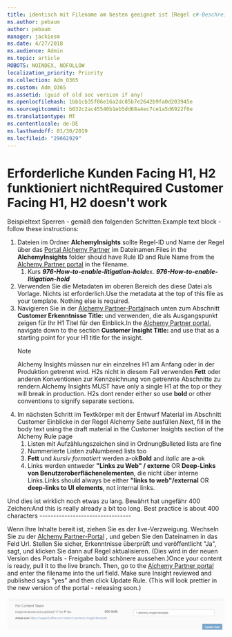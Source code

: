 ```yaml
---
title: identisch mit Filename am besten geeignet ist [Regel c#-Beschreibung]
ms.author: pebaum
author: pebaum
manager: jackiesm
ms.date: 4/27/2018
ms.audience: Admin
ms.topic: article
ROBOTS: NOINDEX, NOFOLLOW
localization_priority: Priority
ms.collection: Adm_O365
ms.custom: Adm_O365
ms.assetid: (guid of old soc version if any)
ms.openlocfilehash: 1bb1cb35f06e16a2dc85b7e2642b9fa0d203945e
ms.sourcegitcommit: b032c2ac45540b1eb5dd68a4ec7ce1a5d6922f0e
ms.translationtype: MT
ms.contentlocale: de-DE
ms.lasthandoff: 01/30/2019
ms.locfileid: "29662929"
---
```

# <a name="required-customer-facing-h1-h2-doesnt-work"></a><span data-ttu-id="4a77d-102">Erforderliche Kunden Facing H1, H2 funktioniert nicht</span><span class="sxs-lookup"><span data-stu-id="4a77d-102">Required Customer Facing H1, H2 doesn't work</span></span>
<span data-ttu-id="4a77d-103">Beispieltext Sperren - gemäß den folgenden Schritten:</span><span class="sxs-lookup"><span data-stu-id="4a77d-103">Example text block - follow these instructions:</span></span>

1. <span data-ttu-id="4a77d-104">Dateien im Ordner **AlchemyInsights** sollte Regel-ID und Name der Regel über das [Portal Alchemy Partner](https://alchemyportal.azurewebsites.net) im Dateinamen.</span><span class="sxs-lookup"><span data-stu-id="4a77d-104">Files in the **AlchemyInsights** folder should have Rule ID and Rule Name from the [Alchemy Partner portal](https://alchemyportal.azurewebsites.net) in the filename.</span></span>
    1. <span data-ttu-id="4a77d-p101">Kurs ***976-How-to-enable-litigation-hold***</span><span class="sxs-lookup"><span data-stu-id="4a77d-p101">ex. ***976-How-to-enable-litigation-hold***</span></span>
1. <span data-ttu-id="4a77d-p102">Verwenden Sie die Metadaten im oberen Bereich des diese Datei als Vorlage. Nichts ist erforderlich.</span><span class="sxs-lookup"><span data-stu-id="4a77d-p102">Use the metadata at the top of this file as your template. Nothing else is required.</span></span>
1. <span data-ttu-id="4a77d-109">Navigieren Sie in der [Alchemy Partner-Portal](https://alchemyportal.azurewebsites.net)nach unten zum Abschnitt **Customer Erkenntnisse Title:** und verwenden, die als Ausgangspunkt zeigen für Ihr H1 Titel für den Einblick.</span><span class="sxs-lookup"><span data-stu-id="4a77d-109">In the [Alchemy Partner portal](https://alchemyportal.azurewebsites.net), navigate down to the section **Customer Insight Title:** and use that as a starting point for your H1 title for the insight.</span></span> 
    > [!NOTE]
    > <span data-ttu-id="4a77d-p103">Alchemy Insights müssen nur ein einzelnes H1 am Anfang oder in der Produktion getrennt wird. H2s nicht in diesem Fall verwenden **Fett** oder anderen Konventionen zur Kennzeichnung von getrennte Abschnitte zu rendern.</span><span class="sxs-lookup"><span data-stu-id="4a77d-p103">Alchemy Insights MUST have only a single H1 at the top or they will break in production. H2s dont render either so use **bold** or other conventions to signify separate sections.</span></span>
1. <span data-ttu-id="4a77d-112">Im nächsten Schritt im Textkörper mit der Entwurf Material im Abschnitt Customer Einblicke in der Regel Alchemy Seite ausfüllen.</span><span class="sxs-lookup"><span data-stu-id="4a77d-112">Next, fill in the body text using the draft material in the Customer Insights section of the Alchemy Rule page</span></span>
    1. <span data-ttu-id="4a77d-113">Listen mit Aufzählungszeichen sind in Ordnung</span><span class="sxs-lookup"><span data-stu-id="4a77d-113">Bulleted lists are fine</span></span>
    1. <span data-ttu-id="4a77d-114">Nummerierte Listen zu</span><span class="sxs-lookup"><span data-stu-id="4a77d-114">Numbered lists too</span></span>
    1. <span data-ttu-id="4a77d-115">**Fett** und *kursiv formatiert* werden a-ok</span><span class="sxs-lookup"><span data-stu-id="4a77d-115">**Bold** and *italic* are a-ok</span></span>
    1. <span data-ttu-id="4a77d-116">Links werden entweder **"Links zu Web" / externe** OR **Deep-Links von Benutzeroberflächenelementen**, die nicht über interne Links.</span><span class="sxs-lookup"><span data-stu-id="4a77d-116">Links should always be either **"links to web"/external** OR **deep-links to UI elements**, not internal links.</span></span>

<span data-ttu-id="4a77d-p104">Und dies ist wirklich noch etwas zu lang. Bewährt hat ungefähr 400 Zeichen:</span><span class="sxs-lookup"><span data-stu-id="4a77d-p104">And this is really already a bit too long. Best practice is about 400 characters ---------------------------------</span></span>

<span data-ttu-id="4a77d-p105">Wenn Ihre Inhalte bereit ist, ziehen Sie es der live-Verzweigung. Wechseln Sie zu der [Alchemy Partner-Portal](https://alchemyportal.azurewebsites.net) , und geben Sie den Dateinamen in das Feld Url. Stellen Sie sicher, Erkenntnisse überprüft und veröffentlicht "Ja", sagt, und klicken Sie dann auf Regel aktualisieren. (Dies wird in der neuen Version des Portals - Freigabe bald schönere aussehen.)</span><span class="sxs-lookup"><span data-stu-id="4a77d-p105">Once your content is ready, pull it to the live branch. Then, go to the [Alchemy Partner portal](https://alchemyportal.azurewebsites.net) and enter the filename into the url field. Make sure Insight reviewed and published says "yes" and then click Update Rule. (This will look prettier in the new version of the portal - releasing soon.)</span></span>

![URL-Feld](media/for-content-team.PNG)

